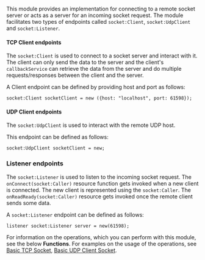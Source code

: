 This module provides an implementation for connecting to a remote socket server or acts as a server for an incoming socket request. The module facilitates two types of endpoints called `socket:Client`, `socket:UdpClient` and `socket:Listener`.

#### TCP Client endpoints
The `socket:Client` is used to connect to a socket server and interact with it. The client can only send the data to the server and the client's `callbackService` can retrieve the data from the server and do multiple requests/responses between the client and the server.

A Client endpoint can be defined by providing host and port as follows:

```ballerina
socket:Client socketClient = new ({host: "localhost", port: 61598});
```

#### UDP Client endpoints
The `socket:UdpClient` is used to interact with the remote UDP host. 

This endpoint can be defined as follows:
```ballerina
socket:UdpClient socketClient = new;
```

### Listener endpoints
The `socket:Listener` is used to listen to the incoming socket request. The `onConnect(socket:Caller)` resource function gets invoked when a new client is connected. The new client is represented using the `socket:Caller`.
The `onReadReady(socket:Caller)` resource gets invoked once the remote client sends some data.

A `socket:Listener` endpoint can be defined as follows:
```ballerina
listener socket:Listener server = new(61598);
```

For information on the operations, which you can perform with this module, see the below **Functions**. For examples on the usage of the operations, see [Basic TCP Socket](https://ballerina.io/learn/by-example/tcp-socket-listener-client.html), [Basic UDP Client Socket](https://ballerina.io/learn/by-example/udp-socket-client.html).
